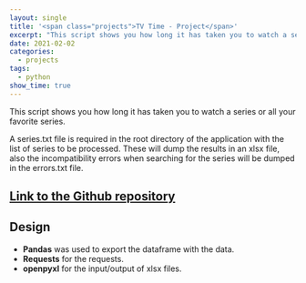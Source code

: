 ```yaml
---
layout: single
title: '<span class="projects">TV Time - Project</span>'
excerpt: "This script shows you how long it has taken you to watch a series or all your favorite series."
date: 2021-02-02
categories:
  - projects
tags:  
  - python
show_time: true
---
```


This script shows you how long it has taken you to watch a series or all your favorite series.

A series.txt file is required in the root directory of the application with the list of series to be processed. These will dump the results in an xlsx file, also the incompatibility errors when searching for the series will be dumped in the errors.txt file.

## [Link to the Github repository](https://github.com/shockz-offsec/Personal-Dummy-Proyects/tree/main/TVTime)

## Design

* **Pandas** was used to export the dataframe with the data.
* **Requests** for the requests.
* **openpyxl** for the input/output of xlsx files.